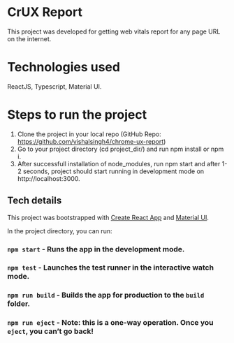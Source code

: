 # CrUX Report

This project was developed for getting web vitals report for any page URL on the internet.

# Technologies used

ReactJS, Typescript, Material UI.

# Steps to run the project

1. Clone the project in your local repo (GitHub Repo: https://github.com/vishalsingh4/chrome-ux-report)
2. Go to your project directory (cd project_dir/) and run npm install or npm i.
3. After successfull installation of node_modules, run npm start and after 1-2 seconds, project should start running in development mode on http://localhost:3000.


## Tech details
This project was bootstrapped with [Create React App](https://github.com/facebook/create-react-app) and [Material UI](https://v4.mui.com/).

In the project directory, you can run:

### `npm start` - Runs the app in the development mode.
### `npm test` - Launches the test runner in the interactive watch mode.
### `npm run build` - Builds the app for production to the `build` folder.
### `npm run eject` -  **Note: this is a one-way operation. Once you `eject`, you can’t go back!**
